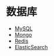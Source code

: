 # 数据库



* [MySQL](MySQL/readme.md)
* [Mongo](Mongo/readme.md)
* [Redis](Redis/readme.md)
* [ElasticSearch](ElasticSearch/readme.md)